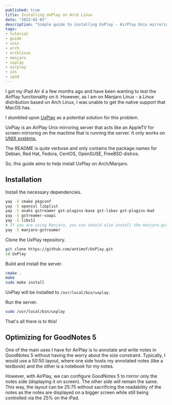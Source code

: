 ```yaml
---
published: true
title: Installing UxPlay on Arch Linux
date: "2022-02-01"
description: "Simple guide to installing UxPlay - AirPlay Unix mirroring server - on Arch Linux"
tags:
- tutorial
- guide
- unix
- arch
- archlinux
- manjaro
- uxplay
- airplay
- ios
- ipad
---
```


I got my iPad Air 4 a few months ago and have been wanting to test the AirPlay functionality on it. However, as I am on
Manjaro Linux - a Linux distribution based on Arch Linux, I was unable to get the native support that MacOS has.

I stumbled upon [UxPlay](https://github.com/antimof/UxPlay) as a potential solution for this problem.

UxPlay is an AirPlay Unix mirroring server that acts like an AppleTV for screen-mirroring on the machine that is running
the server. It only works on [UNIX systems.](https://en.wikipedia.org/wiki/Unix)

The README is quite verbose and only contains the package names for Debian, Red Hat, Fedora, CentOS, OpenSUSE, FreeBSD
distros.

So, this guide aims to help install UxPlay on Arch/Manjaro.

## Installation

Install the necessary dependencies.

```bash
yay -S cmake pkgconf
yay -S openssl libplist
yay -S avahi gstreamer gst-plugins-base gst-libav gst-plugins-bad
yay -S gstreamer-vaapi
yay -S libx11
# If you are using Manjaro, you can should also install the manjaro-gstreamer
yay -S manjaro-gstreamer
```

Clone the UxPlay repository.

```bash
git clone https://github.com/antimof/UxPlay.git
cd UxPlay
```

Build and install the server.

```bash
cmake .
make
sudo make install
```

UxPlay will be installed to `/usr/local/bin/uxplay`.

Run the server.

```bash
sudo /usr/local/bin/uxplay
```

That's all there is to this!

## Optimizing for GoodNotes 5

One of the main uses I have for AirPlay is to annotate and write notes in GoodNotes 5 without having the worry about the
size constraint. Typically, I would use a 50:50 layout, where one side hosts my annotated notes (like a textbook) and
the other is a notebook for my notes.

However, with AirPlay, we can configure GoodNotes 5 to mirror only the notes side (displaying it on screen). The other
side will remain the same. This way, the layout can be 25:75 without sacrificing the readability of the notes as the
notes are displayed on a bigger screen while still being controlled via the 25% on the iPad.
